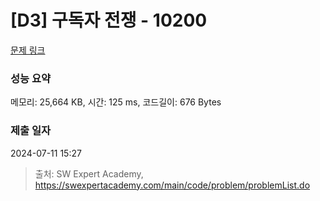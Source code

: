 # [D3] 구독자 전쟁 - 10200 

[문제 링크](https://swexpertacademy.com/main/code/problem/problemDetail.do?contestProbId=AXMCXV_qVgkDFAWv) 

### 성능 요약

메모리: 25,664 KB, 시간: 125 ms, 코드길이: 676 Bytes

### 제출 일자

2024-07-11 15:27



> 출처: SW Expert Academy, https://swexpertacademy.com/main/code/problem/problemList.do